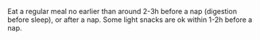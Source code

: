 Eat a regular meal no earlier than around 2-3h before a nap (digestion before sleep), or after a nap. Some light snacks are ok within 1-2h before a nap. 
